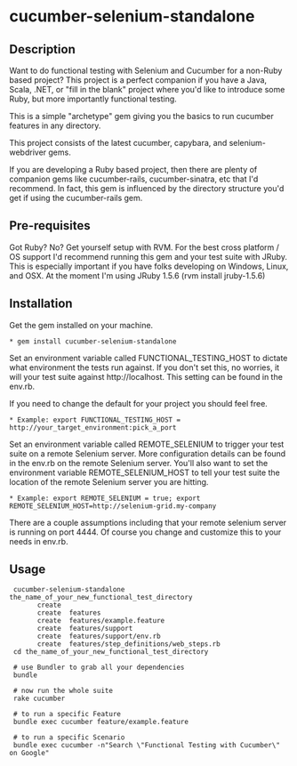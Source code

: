 cucumber-selenium-standalone
============================

Description
-----------

Want to do functional testing with Selenium and Cucumber for a non-Ruby based project?
This project is a perfect companion if you have a Java, Scala, .NET, or "fill in the blank" project where you'd like to introduce some Ruby, but more
importantly functional testing.

This is a simple "archetype" gem giving you the basics to run
cucumber features in any directory.

This project consists of the latest cucumber, capybara, and selenium-webdriver gems.

If you are developing a Ruby based project, then there are plenty of companion gems like cucumber-rails, cucumber-sinatra, etc that I'd recommend.
In fact, this gem is influenced by the directory structure you'd get if using the cucumber-rails gem.

Pre-requisites
--------------

Got Ruby? No? Get yourself setup with RVM.
For the best cross platform / OS support I'd recommend running this gem and your test suite with JRuby.
This is especially important if you have folks developing on Windows, Linux, and OSX.
At the moment I'm using JRuby 1.5.6 (rvm install jruby-1.5.6)

Installation
------------

Get the gem installed on your machine.

    * gem install cucumber-selenium-standalone

Set an environment variable called FUNCTIONAL_TESTING_HOST to dictate what environment
the tests run against. If you don't set this, no worries, it will your test suite against http://localhost.
This setting can be found in the env.rb.

If you need to change the default for your project you should feel free.

    * Example: export FUNCTIONAL_TESTING_HOST = http://your_target_environment:pick_a_port

Set an environment variable called REMOTE_SELENIUM to trigger your test suite on
a remote Selenium server. More configuration details can be found in the env.rb on the remote Selenium server.
You'll also want to set the environment variable REMOTE_SELENIUM_HOST to tell your test suite the location of the remote
Selenium server you are hitting.

    * Example: export REMOTE_SELENIUM = true; export REMOTE_SELENIUM_HOST=http://selenium-grid.my-company

There are a couple assumptions including that your remote selenium server is running on port 4444.
Of course you change and customize this to your needs in env.rb.

Usage
-----

     cucumber-selenium-standalone the_name_of_your_new_functional_test_directory
           create
           create  features
           create  features/example.feature
           create  features/support
           create  features/support/env.rb
           create  features/step_definitions/web_steps.rb
     cd the_name_of_your_new_functional_test_directory

     # use Bundler to grab all your dependencies
     bundle

     # now run the whole suite
     rake cucumber

     # to run a specific Feature
     bundle exec cucumber feature/example.feature

     # to run a specific Scenario
     bundle exec cucumber -n"Search \"Functional Testing with Cucumber\" on Google"

